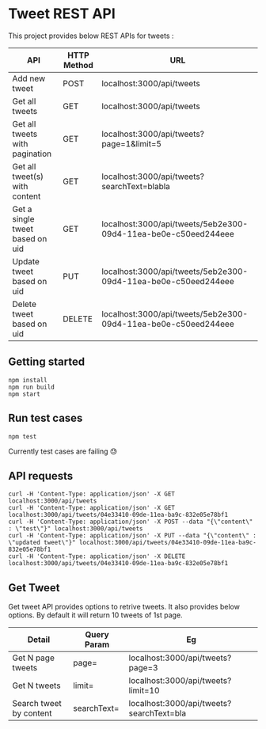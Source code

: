 # Tweet REST API

This project provides below REST APIs for tweets :

| API        | HTTP Method           | URL  |
| ------------- |-------------| -----|
| Add new tweet      | POST | localhost:3000/api/tweets |
| Get all tweets      | GET      |   localhost:3000/api/tweets |
| Get all tweets with pagination | GET      |    localhost:3000/api/tweets?page=1&limit=5 |
| Get all tweet(s) with content | GET      |    localhost:3000/api/tweets?searchText=blabla |
| Get a single tweet based on uid | GET      |    localhost:3000/api/tweets/5eb2e300-09d4-11ea-be0e-c50eed244eee |
| Update tweet based on uid | PUT      |    localhost:3000/api/tweets/5eb2e300-09d4-11ea-be0e-c50eed244eee |
| Delete tweet based on uid | DELETE      |    localhost:3000/api/tweets/5eb2e300-09d4-11ea-be0e-c50eed244eee |


## Getting started
```
npm install
npm run build
npm start
```

## Run test cases
```
npm test
```
Currently test cases are failing :sweat:

## API requests

```
curl -H 'Content-Type: application/json' -X GET localhost:3000/api/tweets
curl -H 'Content-Type: application/json' -X GET localhost:3000/api/tweets/04e33410-09de-11ea-ba9c-832e05e78bf1
curl -H 'Content-Type: application/json' -X POST --data "{\"content\" : \"test\"}" localhost:3000/api/tweets
curl -H 'Content-Type: application/json' -X PUT --data "{\"content\" : \"updated tweet\"}" localhost:3000/api/tweets/04e33410-09de-11ea-ba9c-832e05e78bf1
curl -H 'Content-Type: application/json' -X DELETE localhost:3000/api/tweets/04e33410-09de-11ea-ba9c-832e05e78bf1

```

## Get Tweet

 Get tweet API provides options to retrive tweets. It also provides below options. By default it will return 10 tweets of 1st page.

 | Detail        | Query Param  | Eg  |
| ------------- |-------------| -----|
| Get N page tweets     | page=<numOfPage> | localhost:3000/api/tweets?page=3 |
| Get N tweets      | limit=<numOfTweets>      |   localhost:3000/api/tweets?limit=10 |
| Search tweet by content | searchText=<contentToSearch>      |    localhost:3000/api/tweets?searchText=bla |